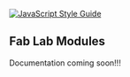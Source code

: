 [![JavaScript Style Guide](https://img.shields.io/badge/code_style-standard-brightgreen.svg)](https://standardjs.com)

## Fab Lab Modules

Documentation coming soon!!!
